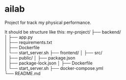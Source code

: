 # ailab
Project for track my physical performance.

It should be structure like this:
my-project/
├── backend/  
│   ├── app.py  
│   ├── requirements.txt  
│   ├── Dockerfile  
│   └── start_server.sh 
├── frontend/ 
│   ├── src/  
│   ├── public/ 
│   ├── package.json  
│   ├── package-lock.json 
│   ├── Dockerfile  
│   └── start_server.sh 
├── docker-compose.yml  
└── README.md 
